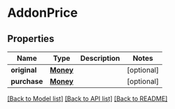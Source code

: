 # AddonPrice

## Properties
Name | Type | Description | Notes
------------ | ------------- | ------------- | -------------
**original** | [**Money**](Money.md) |  | [optional] 
**purchase** | [**Money**](Money.md) |  | [optional] 

[[Back to Model list]](../README.md#documentation-for-models) [[Back to API list]](../README.md#documentation-for-api-endpoints) [[Back to README]](../README.md)


